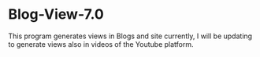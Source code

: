 # Blog-View-7.0
This program generates views in Blogs and site currently, I will be updating to generate views also in videos of the Youtube platform.
